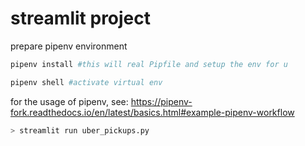 # streamlit project


prepare pipenv environment

```bash
pipenv install #this will real Pipfile and setup the env for u
```

```bash
pipenv shell #activate virtual env
```
for the usage of pipenv, see: https://pipenv-fork.readthedocs.io/en/latest/basics.html#example-pipenv-workflow

```bash
> streamlit run uber_pickups.py
```


